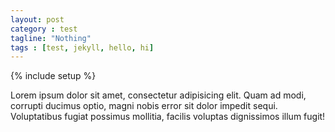 ```yaml
---
layout: post
category : test
tagline: "Nothing"
tags : [test, jekyll, hello, hi]
---
```

{% include setup %}

Lorem ipsum dolor sit amet, consectetur adipisicing elit. Quam ad modi, corrupti ducimus optio, magni nobis error sit dolor impedit sequi. Voluptatibus fugiat possimus mollitia, facilis voluptas dignissimos illum fugit!